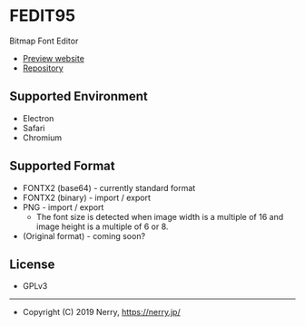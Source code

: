# FEDIT95

Bitmap Font Editor

- [Preview website](https://nerry.jp/fedit95/src/)
- [Repository](https://github.com/neri/fedit95/)

## Supported Environment

- Electron
- Safari
- Chromium

## Supported Format

- FONTX2 (base64) - currently standard format
- FONTX2 (binary) - import / export
- PNG - import / export
  - The font size is detected when image width is a multiple of 16 and image height is a multiple of 6 or 8.
- (Original format) - coming soon?

## License

- GPLv3

----

- Copyright (C) 2019 Nerry, https://nerry.jp/
